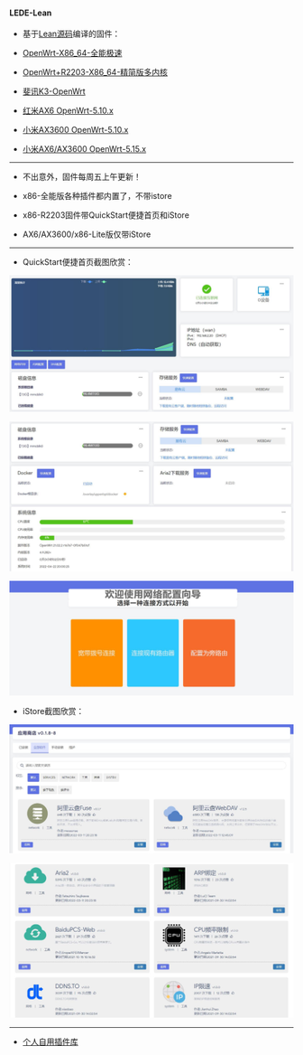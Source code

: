 #### LEDE-Lean

* 基于[Lean源码](https://github.com/coolsnowwolf/lede)编译的固件：

* [OpenWrt-X86_64-全能极速](https://www.right.com.cn/forum/thread-4054849-1-1.html) 

* [OpenWrt+R2203-X86_64-精简版多内核](https://www.right.com.cn/forum/forum.php?mod=viewthread&tid=7182055&page=1&extra=)

* [斐讯K3-OpenWrt](https://www.right.com.cn/forum/thread-4052645-1-1.html)

* [红米AX6 OpenWrt-5.10.x](https://www.right.com.cn/forum/forum.php?mod=viewthread&tid=6770103&page=1&extra=#pid14665099)

* [小米AX3600 OpenWrt-5.10.x](https://www.right.com.cn/forum/forum.php?mod=viewthread&tid=7310044&page=1&extra=#pid15314306)

* [小米AX6/AX3600 OpenWrt-5.15.x](https://www.right.com.cn/forum/thread-8218915-1-1.html)

***

* 不出意外，固件每周五上午更新！

* x86-全能版各种插件都内置了，不带istore

* x86-R2203固件带QuickStart便捷首页和iStore

* AX6/AX3600/x86-Lite版仅带iStore

***

* QuickStart便捷首页截图欣赏：

![jpg](./diy/pic/1.jpg)

![jpg](./diy/pic/2.jpg)

![jpg](./diy/pic/3.jpg)

* iStore截图欣赏：

![jpg](./diy/pic/4.jpg)

![jpg](./diy/pic/5.jpg)

***

* [个人自用插件库](https://github.com/xiangfeidexiaohuo/openwrt-packages)


